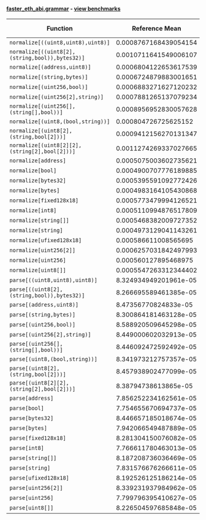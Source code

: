 #### [faster_eth_abi.grammar](https://github.com/BobTheBuidler/faster-eth-abi/blob/master/faster_eth_abi/grammar.py) - [view benchmarks](https://github.com/BobTheBuidler/faster-eth-abi/blob/master/benchmarks/test_grammar_benchmarks.py)

| Function | Reference Mean | Faster Mean | % Change | Speedup (%) | x Faster | Faster |
|----------|---------------|-------------|----------|-------------|----------|--------|
| `normalize[((uint8,uint8),uint8)]` | 0.0008767168439054154 | 0.0007275566793040825 | 17.01% | 20.50% | 1.21x | ✅ |
| `normalize[((uint8[2],(string,bool)),bytes32)]` | 0.0010711641549006107 | 0.0009212804405223624 | 13.99% | 16.27% | 1.16x | ✅ |
| `normalize[(address,uint8)]` | 0.0006804122653617539 | 0.0005436790322079123 | 20.10% | 25.15% | 1.25x | ✅ |
| `normalize[(string,bytes)]` | 0.0006724879883001651 | 0.0005225899601873298 | 22.29% | 28.68% | 1.29x | ✅ |
| `normalize[(uint256,bool)]` | 0.0006883271627120232 | 0.000539843433452449 | 21.57% | 27.50% | 1.28x | ✅ |
| `normalize[(uint256[2],string)]` | 0.0007881265137079234 | 0.0006349294058919276 | 19.44% | 24.13% | 1.24x | ✅ |
| `normalize[(uint256[],(string[],bool))]` | 0.0008956952830057628 | 0.0007740666826779001 | 13.58% | 15.71% | 1.16x | ✅ |
| `normalize[(uint8,(bool,string))]` | 0.000804726725625152 | 0.0006692855496738722 | 16.83% | 20.24% | 1.20x | ✅ |
| `normalize[(uint8[2],(string,bool[2]))]` | 0.0009412156270131347 | 0.0008376595835346991 | 11.00% | 12.36% | 1.12x | ✅ |
| `normalize[(uint8[2][2],(string[2],bool[2]))]` | 0.0011274269337027665 | 0.0009812992793902802 | 12.96% | 14.89% | 1.15x | ✅ |
| `normalize[address]` | 0.0005075003602735621 | 0.0003692002607047914 | 27.25% | 37.46% | 1.37x | ✅ |
| `normalize[bool]` | 0.0004900707776189885 | 0.00035424150302558656 | 27.72% | 38.34% | 1.38x | ✅ |
| `normalize[bytes32]` | 0.0005395591092772426 | 0.0003980351977734649 | 26.23% | 35.56% | 1.36x | ✅ |
| `normalize[bytes]` | 0.0004983164105430868 | 0.00037863763080383313 | 24.02% | 31.61% | 1.32x | ✅ |
| `normalize[fixed128x18]` | 0.0005773479994126521 | 0.00045672920882405805 | 20.89% | 26.41% | 1.26x | ✅ |
| `normalize[int8]` | 0.0005110994876517809 | 0.0003643185541271636 | 28.72% | 40.29% | 1.40x | ✅ |
| `normalize[string[]]` | 0.0005468382009727352 | 0.00040364701092377944 | 26.19% | 35.47% | 1.35x | ✅ |
| `normalize[string]` | 0.0004973129041143261 | 0.0003614825193638541 | 27.31% | 37.58% | 1.38x | ✅ |
| `normalize[ufixed128x18]` | 0.000586611008565695 | 0.000469958707946689 | 19.89% | 24.82% | 1.25x | ✅ |
| `normalize[uint256[2]]` | 0.0006257031842497993 | 0.00048592205151050074 | 22.34% | 28.77% | 1.29x | ✅ |
| `normalize[uint256]` | 0.000560127895468975 | 0.00040605591201343125 | 27.51% | 37.94% | 1.38x | ✅ |
| `normalize[uint8[]]` | 0.0005547263312344402 | 0.0004271553743886312 | 23.00% | 29.87% | 1.30x | ✅ |
| `parse[((uint8,uint8),uint8)]` | 8.324934949201961e-05 | 8.369286007527518e-05 | -0.53% | -0.53% | 0.99x | ❌ |
| `parse[((uint8[2],(string,bool)),bytes32)]` | 8.266695589461385e-05 | 8.315279927868517e-05 | -0.59% | -0.58% | 0.99x | ❌ |
| `parse[(address,uint8)]` | 8.47356770824833e-05 | 8.35075128465939e-05 | 1.45% | 1.47% | 1.01x | ✅ |
| `parse[(string,bytes)]` | 8.300864181463128e-05 | 8.316938884707137e-05 | -0.19% | -0.19% | 1.00x | ❌ |
| `parse[(uint256,bool)]` | 8.588920509645298e-05 | 8.444397070443567e-05 | 1.68% | 1.71% | 1.02x | ✅ |
| `parse[(uint256[2],string)]` | 8.449000602032913e-05 | 8.338543472138094e-05 | 1.31% | 1.32% | 1.01x | ✅ |
| `parse[(uint256[],(string[],bool))]` | 8.446092472592492e-05 | 8.325457674308515e-05 | 1.43% | 1.45% | 1.01x | ✅ |
| `parse[(uint8,(bool,string))]` | 8.341973212757357e-05 | 8.329188093503024e-05 | 0.15% | 0.15% | 1.00x | ✅ |
| `parse[(uint8[2],(string,bool[2]))]` | 8.457938902477099e-05 | 8.284000573228909e-05 | 2.06% | 2.10% | 1.02x | ✅ |
| `parse[(uint8[2][2],(string[2],bool[2]))]` | 8.38794738613865e-05 | 8.243794586802073e-05 | 1.72% | 1.75% | 1.02x | ✅ |
| `parse[address]` | 7.856252234162561e-05 | 7.972745207990512e-05 | -1.48% | -1.46% | 0.99x | ❌ |
| `parse[bool]` | 7.754655670694737e-05 | 8.05149288093854e-05 | -3.83% | -3.69% | 0.96x | ❌ |
| `parse[bytes32]` | 8.446657185018674e-05 | 8.167309656065151e-05 | 3.31% | 3.42% | 1.03x | ✅ |
| `parse[bytes]` | 7.942066549487889e-05 | 7.793870159805623e-05 | 1.87% | 1.90% | 1.02x | ✅ |
| `parse[fixed128x18]` | 8.281304150076082e-05 | 8.224130616386955e-05 | 0.69% | 0.70% | 1.01x | ✅ |
| `parse[int8]` | 7.766611780463013e-05 | 7.886290115849101e-05 | -1.54% | -1.52% | 0.98x | ❌ |
| `parse[string[]]` | 8.187208736036469e-05 | 8.373411693292761e-05 | -2.27% | -2.22% | 0.98x | ❌ |
| `parse[string]` | 7.831576676266611e-05 | 7.806455783978359e-05 | 0.32% | 0.32% | 1.00x | ✅ |
| `parse[ufixed128x18]` | 8.192526125186214e-05 | 8.240833077068764e-05 | -0.59% | -0.59% | 0.99x | ❌ |
| `parse[uint256[2]]` | 8.339231937984962e-05 | 8.387259496908873e-05 | -0.58% | -0.57% | 0.99x | ❌ |
| `parse[uint256]` | 7.799796395410627e-05 | 7.91124829308618e-05 | -1.43% | -1.41% | 0.99x | ❌ |
| `parse[uint8[]]` | 8.226504597685848e-05 | 8.277078338127898e-05 | -0.61% | -0.61% | 0.99x | ❌ |
